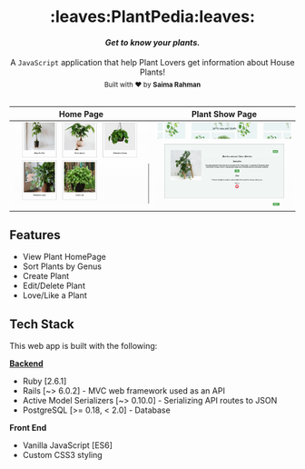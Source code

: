 <h1 align="center">:leaves:PlantPedia:leaves:</h1>
<em><h4 align="center"> Get to know your plants. </h4></em>

<div align="center">
  A <code>JavaScript</code> application that help Plant Lovers get information about House Plants!
</div>

<div align="center">
  <sub>Built with ♥ by
    <b>Saima Rahman</b>
  </sub>
</div>

<br/>


Home Page          |  Plant Show Page
:-------------------------:|:-------------------------:
![](plant1.gif)  |  ![](p2.gif)

## Features 
- View Plant HomePage
- Sort Plants by Genus
- Create Plant 
- Edit/Delete Plant 
- Love/Like a Plant

## Tech Stack
This web app is built with the following:

**[Backend](https://github.com/saimaar/PlantPedia-API)**
- Ruby [2.6.1]
- Rails [~> 6.0.2] - MVC web framework used as an API
- Active Model Serializers [~> 0.10.0] - Serializing API routes to JSON
- PostgreSQL [>= 0.18, < 2.0] - Database

**Front End**
- Vanilla JavaScript [ES6]
- Custom CSS3 styling 

